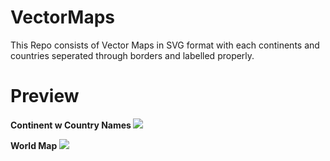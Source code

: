 # VectorMaps
This Repo consists of Vector Maps in SVG format with each continents and countries seperated through borders and labelled properly.


# Preview
<b>Continent w Country Names </b>
<img src = "https://github.com/Dheeraj-2001/VectorMaps/blob/main/Previews/Continent%20w%20Country%20Names.png?raw=true">

<b> World Map </b>
<img src = "https://github.com/Dheeraj-2001/VectorMaps/blob/main/Previews/World%20Map.png?raw=true">
